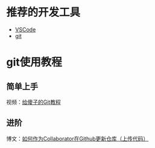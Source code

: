 # 推荐的开发工具
* [VSCode](https://code.visualstudio.com)  
* [git](https://git-scm.com/)
# git使用教程
## 简单上手
视频：[给傻子的Git教程](https://www.bilibili.com/video/BV1Hkr7YYEh8)
## 进阶
博文：[如何作为Collaborator在Github更新仓库（上传代码）](https://blog.csdn.net/m0_48319758/article/details/122832675)
